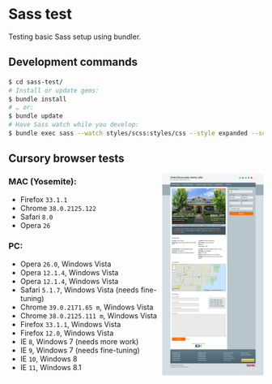 # Sass test

Testing basic Sass setup using bundler.

## Development commands

```bash
$ cd sass-test/
# Install or update gems:
$ bundle install
# … or:
$ bundle update
# Have Sass watch while you develop:
$ bundle exec sass --watch styles/scss:styles/css --style expanded --scss --trace --sourcemap=none
```

## Cursory browser tests

<a href="https://raw.githubusercontent.com/mhulse/sass-test/gh-pages/screen.png"><img align="right" width="200" src="screen.png"></a>

### MAC (Yosemite):

* Firefox `33.1.1`
* Chrome `38.0.2125.122`
* Safari `8.0`
* Opera `26`

### PC:

* Opera `26.0`, Windows Vista
* Opera `12.1.4`, Windows Vista
* Opera `12.1.4`, Windows Vista
* Safari `5.1.7`, Windows Vista (needs fine-tuning)
* Chrome `39.0.2171.65 m`, Windows Vista
* Chrome `38.0.2125.111 m`, Windows Vista
* Firefox `33.1.1`, Windows Vista
* Firefox `12.0`, Windows Vista
* IE `8`, Windows 7 (needs more work)
* IE `9`, Windows 7 (needs fine-tuning)
* IE `10`, Windows 8
* IE `11`, Windows 8.1
